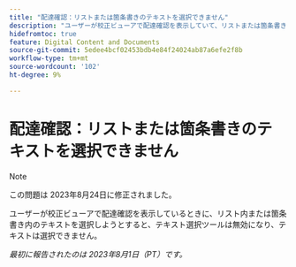 ```yaml
---
title: "配達確認：リストまたは箇条書きのテキストを選択できません"
description: "ユーザーが校正ビューアで配達確認を表示していて、リストまたは箇条書きに含まれるテキストを選択しようとした場合、テキスト選択ツールは無効になり、テキストは選択できません。"
hidefromtoc: true
feature: Digital Content and Documents
source-git-commit: 5edee4bcf02453bdb4e84f24024ab87a6efe2f8b
workflow-type: tm+mt
source-wordcount: '102'
ht-degree: 9%

---
```



# 配達確認：リストまたは箇条書きのテキストを選択できません

<!--WF and WFP TOCs-->

>[!NOTE]
>
>この問題は 2023年8月24日に修正されました。

ユーザーが校正ビューアで配達確認を表示しているときに、リスト内または箇条書き内のテキストを選択しようとすると、テキスト選択ツールは無効になり、テキストは選択できません。

_最初に報告されたのは 2023年8月1日（PT）です。_

